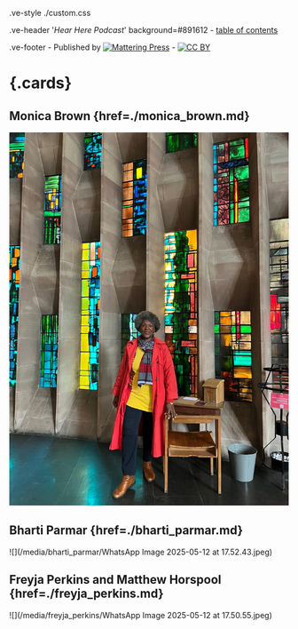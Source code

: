 .ve-style ./custom.css

.ve-header '*Hear Here Podcast*' background=#891612
    - [table of contents](/)

.ve-footer
    - Published by [![Mattering Press](https://www.matteringpress.org/wp-content/themes/matteringpress/img/mattering-press.png)](https://www.matteringpress.org/)
    - [![CC BY](https://licensebuttons.net/l/by/4.0/88x31.png)](https://creativecommons.org/licenses/by/4.0/)

# {.cards}

## Monica Brown {href=./monica_brown.md}

![](/media/monica_brown/monica.jpg)

## Bharti Parmar {href=./bharti_parmar.md}

![](/media/bharti_parmar/WhatsApp Image 2025-05-12 at 17.52.43.jpeg)

## Freyja Perkins and Matthew Horspool {href=./freyja_perkins.md}

![](/media/freyja_perkins/WhatsApp Image 2025-05-12 at 17.50.55.jpeg)

